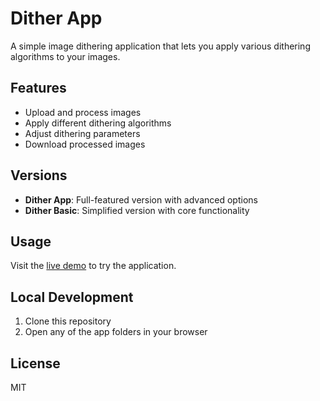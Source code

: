# Dither App

A simple image dithering application that lets you apply various dithering algorithms to your images.

## Features

- Upload and process images
- Apply different dithering algorithms
- Adjust dithering parameters
- Download processed images

## Versions

- **Dither App**: Full-featured version with advanced options
- **Dither Basic**: Simplified version with core functionality

## Usage

Visit the [live demo](https://cazador11.github.io/dither/) to try the application.

## Local Development

1. Clone this repository
2. Open any of the app folders in your browser

## License

MIT 